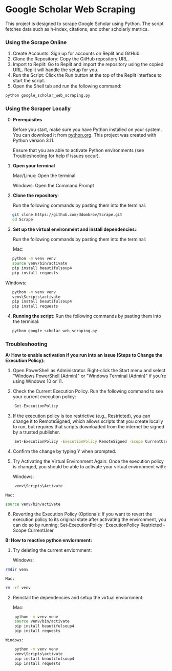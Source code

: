 # Google Scholar Web Scraping

This project is designed to scrape Google Scholar using Python. The script fetches data such as h-index, citations, and other scholarly metrics.

### Using the Scrape Online

1. Create Accounts: Sign up for accounts on Replit and GitHub.
2. Clone the Repository: Copy the GitHub repository URL.
3. Import to Replit:
   Go to Replit and import the repository using the copied URL.
   Replit will handle the setup for you.
4. Run the Script:
   Click the Run button at the top of the Replit interface to start the script.
5. Open the Shell tab and run the following command:

```bash
python google_scholar_web_scraping.py
```

### Using the Scraper Locally

0. **Prerequisites**

   Before you start, make sure you have Python installed on your system. You can download it from [python.org](https://www.python.org/downloads/). This project was created with Python version 3.11.

   Ensure that you are able to activate Python environments (see Troubleshooting for help if issues occur).

1. **Open your terminal**

   Mac/Linux:
   Open the terminal

   Windows:
   Open the Command Prompt

2. **Clone the repository**:

   Run the following commands by pasting them into the terminal:

```bash
   git clone https://github.com/ddombrov/Scrape.git
   cd Scrape
```

3. **Set up the virtual environment and install dependencies:**:

   Run the following commands by pasting them into the terminal:

   Mac:

```bash
   python -m venv venv
   source venv/bin/activate
   pip install beautifulsoup4
   pip install requests
```

Windows:

```bash
   python -m venv venv
   venv\Scripts\activate
   pip install beautifulsoup4
   pip install requests
```

4. **Running the script**:
   Run the following commands by pasting them into the terminal:

```bash
   python google_scholar_web_scraping.py
```

### Troubleshooting

**A: How to enable activation if you run into an issue (Steps to Change the Execution Policy):**

1.  Open PowerShell as Administrator. Right-click the Start menu and select "Windows PowerShell (Admin)" or "Windows Terminal (Admin)" if you're using Windows 10 or 11.

2.  Check the Current Execution Policy. Run the following command to see your current execution policy:

```bash
    Get-ExecutionPolicy
```

3.  If the execution policy is too restrictive (e.g., Restricted), you can change it to RemoteSigned, which allows scripts that you create locally to run, but requires that scripts downloaded from the internet be signed by a trusted publisher.

```bash
    Set-ExecutionPolicy -ExecutionPolicy RemoteSigned -Scope CurrentUser
```

4.  Confirm the change by typing Y when prompted.

5.  Try Activating the Virtual Environment Again: Once the execution policy is changed, you should be able to activate your virtual environment with:

    Windows:

```bash
    venv\Scripts\Activate
```

    Mac:

```bash
source venv/bin/activate
```

6.  Reverting the Execution Policy (Optional): If you want to revert the execution policy to its original state after activating the environment, you can do so by running: Set-ExecutionPolicy -ExecutionPolicy Restricted -Scope CurrentUser

**B: How to reactive python enviornment:**

1.  Try deleting the current enviornment:

    Windows:

```bash
rmdir venv
```

    Mac:

```bash
rm -rf venv
```

2.  Reinstall the dependencies and setup the virtual enviornment:

    Mac:

```bash
    python -m venv venv
    source venv/bin/activate
    pip install beautifulsoup4
    pip install requests
```

    Windows:

```bash
    python -m venv venv
    venv\Scripts\activate
    pip install beautifulsoup4
    pip install requests
```
